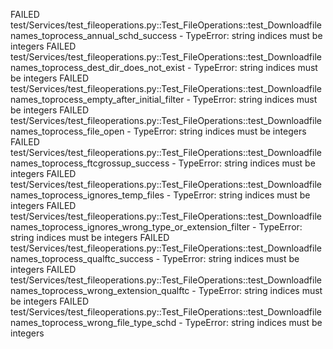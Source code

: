 FAILED test/Services/test_fileoperations.py::Test_FileOperations::test_Downloadfilenames_toprocess_annual_schd_success - TypeError: string indices must be integers
FAILED test/Services/test_fileoperations.py::Test_FileOperations::test_Downloadfilenames_toprocess_dest_dir_does_not_exist - TypeError: string indices must be integers
FAILED test/Services/test_fileoperations.py::Test_FileOperations::test_Downloadfilenames_toprocess_empty_after_initial_filter - TypeError: string indices must be integers
FAILED test/Services/test_fileoperations.py::Test_FileOperations::test_Downloadfilenames_toprocess_file_open - TypeError: string indices must be integers
FAILED test/Services/test_fileoperations.py::Test_FileOperations::test_Downloadfilenames_toprocess_ftcgrossup_success - TypeError: string indices must be integers
FAILED test/Services/test_fileoperations.py::Test_FileOperations::test_Downloadfilenames_toprocess_ignores_temp_files - TypeError: string indices must be integers
FAILED test/Services/test_fileoperations.py::Test_FileOperations::test_Downloadfilenames_toprocess_ignores_wrong_type_or_extension_filter - TypeError: string indices must be integers
FAILED test/Services/test_fileoperations.py::Test_FileOperations::test_Downloadfilenames_toprocess_qualftc_success - TypeError: string indices must be integers
FAILED test/Services/test_fileoperations.py::Test_FileOperations::test_Downloadfilenames_toprocess_wrong_extension_qualftc - TypeError: string indices must be integers
FAILED test/Services/test_fileoperations.py::Test_FileOperations::test_Downloadfilenames_toprocess_wrong_file_type_schd - TypeError: string indices must be integers
